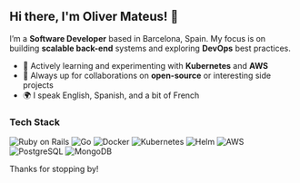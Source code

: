 ## Hi there, I'm Oliver Mateus! :wave:

I’m a **Software Developer** based in Barcelona, Spain. My focus is on building **scalable back-end** systems and exploring **DevOps** best practices. 

- :seedling:  Actively learning and experimenting with **Kubernetes** and **AWS**
- :handshake:  Always up for collaborations on **open-source** or interesting side projects
- :earth_africa:  I speak English, Spanish, and a bit of French

### Tech Stack
![Ruby on Rails](https://img.shields.io/badge/Ruby_on_Rails-CC0000?style=flat-square&logo=ruby-on-rails&logoColor=white)
![Go](https://img.shields.io/badge/Go-00ADD8?style=flat-square&logo=go&logoColor=white)
![Docker](https://img.shields.io/badge/Docker-2496ED?style=flat-square&logo=docker&logoColor=white)
![Kubernetes](https://img.shields.io/badge/Kubernetes-326CE5?style=flat-square&logo=kubernetes&logoColor=white)
![Helm](https://img.shields.io/badge/Helm-0F1689?style=flat-square&logo=helm&logoColor=white)
![AWS](https://img.shields.io/badge/AWS-FF9900?style=flat-square&logo=amazonaws&logoColor=white)
![PostgreSQL](https://img.shields.io/badge/PostgreSQL-316192?style=flat-square&logo=postgresql&logoColor=white)
![MongoDB](https://img.shields.io/badge/MongoDB-47A248?style=flat-square&logo=mongodb&logoColor=white)

Thanks for stopping by! 
